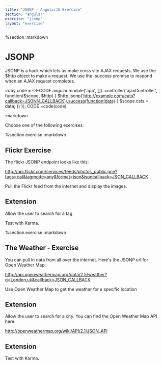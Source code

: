 ```yaml
---
title: "JSONP - AngularJS Exercise"
section: "angular"
exercise: "jsonp"
layout: "exercise"
---
```



%section
:markdown
# JSONP

JSONP is a hack which lets us make cross site AJAX requests.
We use the $http object to make a request.
We use the .success promise to respond when an AJAX request completes.

:ruby
code = <<-CODE
angular.module('app', [])
.controller('ajaxController', function($scope, $http) {
$http.jsonp('http://example.com/cats?callback=JSONN_CALLBACK').success(function(data) {
$scope.cats = data;
})
});
CODE
=code(code)

:markdown

Choose one of the following exercises:

%section.exercise
:markdown


## Flickr Exercise

The flickr JSONP endpoint looks like this:

<http://api.flickr.com/services/feeds/photos_public.gne?tags=cat&tagmode=any&format=json&jsoncallback=JSON_CALLBACK>

Pull the Flickr feed from the internet and display the images.

## Extension

Allow the user to search for a tag.

Test with Karma.


%section.exercise
:markdown

## The Weather - Exercise

You can pull in data from all over the internet. Here's the JSONP url for Open Weather Map:


<http://api.openweathermap.org/data/2.5/weather?q=London,uk&callback=JSON_CALLBACK>

Use Open Weather Map to get the weather for a specific location

## Extension

Allow the user to search for a city. You can find the Open Weather Map API here:

<http://openweathermap.org/wiki/API/2.1/JSON_API>

## Extension

Test with Karma.
